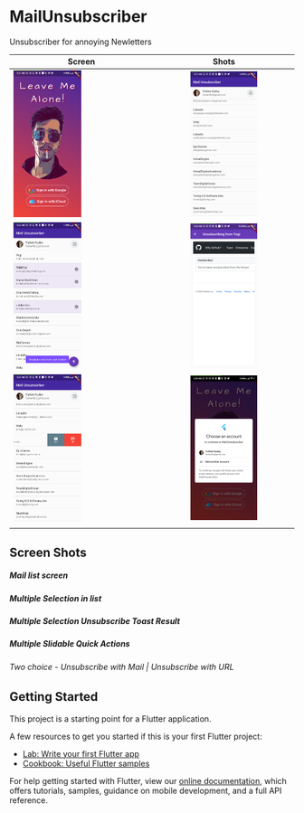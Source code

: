 # MailUnsubscriber

Unsubscriber for annoying Newletters

| Screen                                                   | Shots                                                    |
| -------------------------------------------------------- |:--------------------------------------------------------:|
| <img src="Screenshots/loginScreen.png" width="50%" />    | <img src="Screenshots/mailList.png" width="50%" />       |
| <img src="Screenshots/multiUnsub.png" width="50%" />     | <img src="Screenshots/unsubResult.png" width="50%" />    |
| <img src="Screenshots/unsubSelection.png" width="50%" /> | <img src="Screenshots/loginGmail.png" width="50%" />     |
     |
## Screen Shots 


##### Mail list screen


##### Multiple Selection in list


##### Multiple Selection Unsubscribe Toast Result


##### Multiple Slidable Quick Actions
###### Two choice - Unsubscribe with Mail | Unsubscribe with URL

## Getting Started

This project is a starting point for a Flutter application.

A few resources to get you started if this is your first Flutter project:

- [Lab: Write your first Flutter app](https://flutter.dev/docs/get-started/codelab)
- [Cookbook: Useful Flutter samples](https://flutter.dev/docs/cookbook)

For help getting started with Flutter, view our
[online documentation](https://flutter.dev/docs), which offers tutorials,
samples, guidance on mobile development, and a full API reference.
